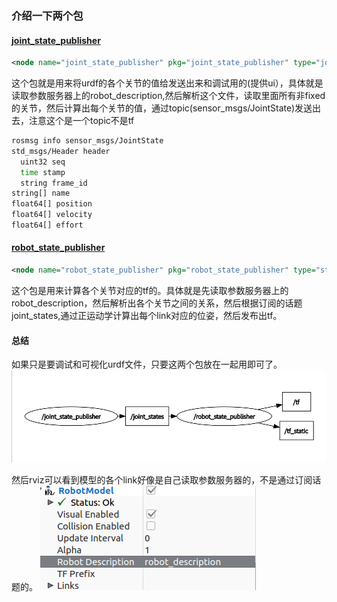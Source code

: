 ### 介绍一下两个包
#### [joint_state_publisher](http://wiki.ros.org/joint_state_publisher)
```XML
<node name="joint_state_publisher" pkg="joint_state_publisher" type="joint_state_publisher" />
```
这个包就是用来将urdf的各个关节的值给发送出来和调试用的(提供ui），具体就是读取参数服务器上的robot_description,然后解析这个文件，读取里面所有非fixed的关节，然后计算出每个关节的值，通过topic(sensor_msgs/JointState)发送出去，注意这个是一个topic不是tf
```bash
rosmsg info sensor_msgs/JointState 
std_msgs/Header header
  uint32 seq
  time stamp
  string frame_id
string[] name
float64[] position
float64[] velocity
float64[] effort
```
#### [robot_state_publisher](http://wiki.ros.org/robot_state_publisher)
```xml
<node name="robot_state_publisher" pkg="robot_state_publisher" type="state_publisher" />
```
这个包是用来计算各个关节对应的tf的。具体就是先读取参数服务器上的robot_description，然后解析出各个关节之间的关系，然后根据订阅的话题joint_states,通过正运动学计算出每个link对应的位姿，然后发布出tf。

#### 总结
如果只是要调试和可视化urdf文件，只要这两个包放在一起用即可了。
![](../pic/state_publisher.png)

然后rviz可以看到模型的各个link好像是自己读取参数服务器的，不是通过订阅话题的。
![](../pic/robotmodel.png)